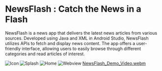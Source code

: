 # NewsFlash : Catch the News in a Flash
NewsFlash is a news app that delivers the latest news articles from various sources. Developed using Java and XML in Android Studio, NewsFlash utilizes APIs to fetch and display news content. The app offers a user-friendly interface, allowing users to easily browse through different categories and read articles of interest.

 ![Icon](https://github.com/user-attachments/assets/d0d8ecab-fe47-4a94-85e4-5570c53419ce)  ![Splash](https://github.com/user-attachments/assets/d6094261-8bd1-43e7-b334-ea91b684a852)  ![Home](https://github.com/user-attachments/assets/bb962674-5e43-482d-8177-e2a83508a0f5)  ![Webview](https://github.com/user-attachments/assets/3997d1d7-3a45-46d5-bf87-e45e299089c1) 
 [NewsFlash_Demo_Video.webm](https://github.com/kisankumarbhagat/NewsFlash/assets/101442811/79317e0f-18fe-4de9-bb67-1e9584beee4e)
